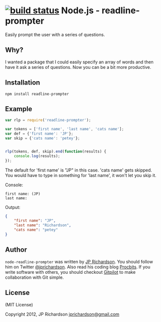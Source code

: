 [![build status](https://secure.travis-ci.org/jprichardson/node-readline-prompter.png)](http://travis-ci.org/jprichardson/node-readline-prompter)
Node.js - readline-prompter
==========================

Easily prompt the user with a series of questions.



Why?
----

I wanted a package that I could easily specify an array of words and then have it ask a series of questions. Now you can be a bit more productive.



Installation
------------

    npm install readline-prompter



Example
------


```javascript
var rlp = require('readline-prompter');

var tokens = ['first name', 'last name', 'cats name'];
var def = {'first name': 'JP'};
var skip = {'cats name': 'petey'};


rlp(tokens, def, skip).end(function(results) {
    console.log(results);
});
```

The default for 'first name' is "JP" in this case. 'cats name' gets skipped. You would have to type in something for 'last name', it won't let you skip it.

Console:

    first name: (JP)
    last name:


Output:

```json
{
    "first name": "JP",
    "last name": "Richardson",
    "cats name": "petey"
}
```



Author
------

`node-readline-prompter` was written by [JP Richardson][aboutjp]. You should follow him on Twitter [@jprichardson][twitter]. Also read his coding blog [Procbits][procbits]. If you write software with others, you should checkout [Gitpilot][gitpilot] to make collaboration with Git simple.



License
-------

(MIT License)

Copyright 2012, JP Richardson  <jprichardson@gmail.com>


[aboutjp]: http://about.me/jprichardson
[twitter]: http://twitter.com/jprichardson
[procbits]: http://procbits.com
[gitpilot]: http://gitpilot.com

